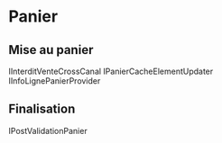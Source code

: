 # Panier


## Mise au panier

IInterditVenteCrossCanal
IPanierCacheElementUpdater
IInfoLignePanierProvider

## Finalisation

IPostValidationPanier